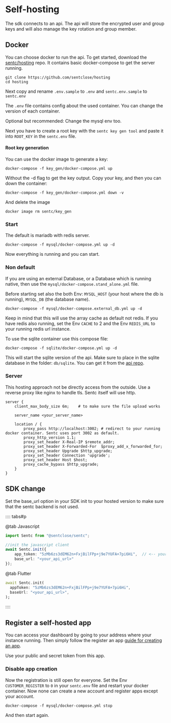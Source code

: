 # Self-hosting

The sdk connects to an api. 
The api will store the encrypted user and group keys and will also manage the key rotation and group member.

## Docker

You can choose docker to run the api. To get started, download the [sentc/hosting](https://github.com/sentclose/hosting) repo.
It contains basic docker-compose to get the server running.

```bash:no-line-numbers
git clone https://github.com/sentclose/hosting
cd hosting
```

Next copy and rename `.env.sample` to `.env` and `sentc.env.sample` to `sentc.env`

The `.env` file contains config about the used container. You can change the version of each container.

Optional but recommended: Change the mysql env too.

Next you have to create a root key with the `sentc key gen tool` and paste it into `ROOT_KEY` in the `sentc.env` file.

#### Root key generation

You can use the docker image to generate a key:

```bash:no-line-numbers
docker-compose -f key_gen/docker-compose.yml up
```

Without the -d flag to get the key output. Copy your key, and then you can down the container:

```bash:no-line-numbers
docker-compose -f key_gen/docker-compose.yml down -v
```

And delete the image

```bash:no-line-numbers
docker image rm sentc/key_gen
```

### Start

The default is mariadb with redis server.

```bash:no-line-numbers
docker-compose -f mysql/docker-compose.yml up -d
```

Now everything is running and you can start.

### Non default

If you are using an external Database, or a Database which is running native, then use the `mysql/docker-compose.stand_alone.yml` file.

Before starting set also the both Env: `MYSQL_HOST` (your host where the db is running), `MYSQL_DB` (the database name).

```bash:no-line-numbers
docker-compose -f mysql/docker-compose.external_db.yml up -d
```

Keep in mind that this will use the array cache as default not redis. If you have redis also running, set the Env `CACHE` to 2
and the Env `REDIS_URL` to your running redis url instance.

To use the sqlite container use this compose file:

```bash:no-line-numbers
docker-compose -f sqlite/docker-compose.yml up -d
```

This will start the sqlite version of the api. Make sure to place in the sqlite database in the folder: `db/sqlite`. 
You can get it from the [api repo](https://github.com/sentclose/sentc-api/blob/master/db/sqlite/db.sqlite3).

### Server

This hosting approach not be directly access from the outside. Use a reverse proxy like nginx to handle tls. 
Sentc itself will use http.

```text
server {
    client_max_body_size 6m;    # to make sure the file upload works
    
    server_name <your_server_name>
    
    location / {
        proxy_pass http://localhost:3002; # redirect to your running docker container. Sentc uses port 3002 as default.
        proxy_http_version 1.1;
        proxy_set_header X-Real-IP $remote_addr;
        proxy_set_header X-Forwarded-For  $proxy_add_x_forwarded_for;
        proxy_set_header Upgrade $http_upgrade;
        proxy_set_header Connection 'upgrade';
        proxy_set_header Host $host;
        proxy_cache_bypass $http_upgrade;
    }
}
```

## SDK change

Set the base_url option in your SDK init to your hosted version to make sure that the sentc backend is not used.

:::: tabs#p

@tab Javascript

```ts
import Sentc from "@sentclose/sentc";

//init the javascript client
await Sentc.init({
    app_token: "5zMb6zs3dEM62n+FxjBilFPp+j9e7YUFA+7pi6Hi",  // <-- your app token
    base_url: "<your_api_url>"
});
```

@tab Flutter

```dart
await Sentc.init(
  appToken: "5zMb6zs3dEM62n+FxjBilFPp+j9e7YUFA+7pi6Hi",
  baseUrl: "<your_api_url>",
);
```

::::

## Register a self-hosted app

You can access your dashboard by going to your address where your instance running. 
Then simply follow the register an app [guide for creating an app](/guide/create-app/).

Use your public and secret token from this app. 

### Disable app creation

Now the registration is still open for everyone. Set the Env `CUSTOMER_REGISTER` to `0` in your `sentc.env` file and restart your docker container.
Now none can create a new account and register apps except your account.

```bash:no-line-numbers
docker-compose -f mysql/docker-compose.yml stop
```

And then start again.
